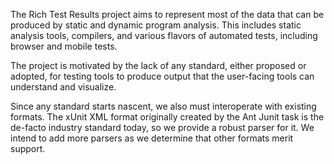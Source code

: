 The Rich Test Results project aims to represent most of the data that
can be produced by static and dynamic program analysis. This includes
static analysis tools, compilers, and various flavors of automated tests,
including browser and mobile tests.

The project is motivated by the lack of any standard, either proposed or
adopted, for testing tools to produce output that the user-facing tools
can understand and visualize.

Since any standard starts nascent, we also must interoperate with existing
formats. The xUnit XML format originally created by the Ant Junit task is
the de-facto industry standard today, so we provide a robust parser for it.
We intend to add more parsers as we determine that other formats merit
support.
